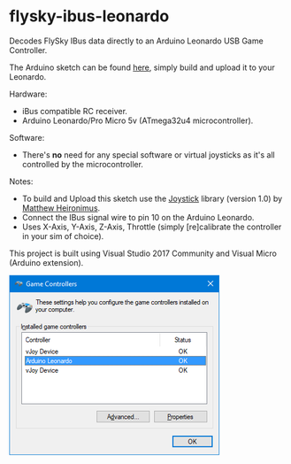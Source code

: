 # flysky-ibus-leonardo
Decodes FlySky IBus data directly to an Arduino Leonardo USB Game Controller.

The Arduino sketch can be found [here](/flysky-ibus-leonardo/flysky-ibus-leonardo.ino), simply build and upload it to your Leonardo.

Hardware:
* iBus compatible RC receiver.
* Arduino Leonardo/Pro Micro 5v (ATmega32u4 microcontroller).

Software:
* There's **no** need for any special software or virtual joysticks as it's all controlled by the microcontroller.

Notes:
* To build and Upload this sketch use the [Joystick](https://github.com/MHeironimus/ArduinoJoystickLibrary/tree/version-1.0) library (version 1.0) by [Matthew Heironimus](https://github.com/MHeironimus).
* Connect the IBus signal wire to pin 10 on the Arduino Leonardo.
* Uses X-Axis, Y-Axis, Z-Axis, Throttle (simply [re]calibrate the controller in your sim of choice).

This project is built using Visual Studio 2017 Community and Visual Micro (Arduino extension).

![Game Controllers](/images/win10_game_controllers.png)
